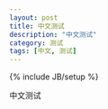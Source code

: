 ```yaml
---
layout: post
title: 中文测试
description: "中文测试"
category: 测试
tags: [中文, 测试]
---
```

{% include JB/setup %}

中文测试